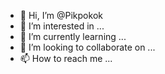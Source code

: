 - 👋 Hi, I’m @Pikpokok
- 👀 I’m interested in ...
- 🌱 I’m currently learning ...
- 💞️ I’m looking to collaborate on ...
- 📫 How to reach me ...

<!---
Pikpokok/Pikpokok is a ✨ special ✨ repository because its `README.md` (this file) appears on your GitHub profile.
You can click the Preview link to take a look at your changes.
--->
